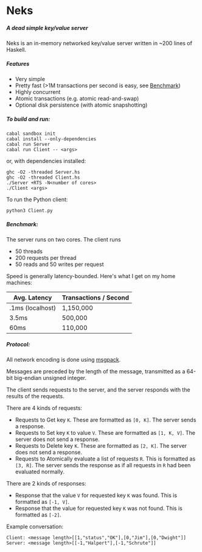 Neks
=======

##### A dead simple key/value server

Neks is an in-memory networked key/value server written in ~200 lines of Haskell.

##### Features

- Very simple
- Pretty fast (>1M transactions per second is easy, see [Benchmark](#benchmark))
- Highly concurrent 
- Atomic transactions (e.g. atomic read-and-swap)
- Optional disk persistence (with atomic snapshotting)

##### To build and run:

    cabal sandbox init
    cabal install --only-dependencies
    cabal run Server
    cabal run Client -- <args>

or, with dependencies installed:

    ghc -O2 -threaded Server.hs
    ghc -O2 -threaded Client.hs
    ./Server +RTS -N<number of cores>
    ./Client <args>

To run the Python client:

    python3 Client.py

##### Benchmark:

The server runs on two cores. The client runs

- 50 threads
- 200 requests per thread
- 50 reads and 50 writes per request

Speed is generally latency-bounded. Here's what I get on my home machines:

| Avg. Latency | Transactions / Second |
---------------|------------------------
| .1ms (localhost)  | 1,150,000 |
| 3.5ms | 500,000 |
| 60ms  | 110,000 |

##### Protocol:

All network encoding is done using [msgpack](http://msgpack.org).

Messages are preceded by the length of the message, transmitted as a 
64-bit big-endian unsigned integer.

The client sends requests to the server, and the server responds with the results of the requests.

There are 4 kinds of requests:

- Requests to Get key `K`. These are formatted as `[0, K]`. The server sends a response.
- Requests to Set key `K` to value `V`. These are formatted as `[1, K, V]`. The server does not send a response.
- Requests to Delete key `K`. These are formatted as `[2, K]`. The server does not send a response.
- Requests to Atomically evaluate a list of requests `R`. This is formatted as `[3, R]`. The server sends the response as if all requests in `R` had been evaluated normally.

There are 2 kinds of responses:

- Response that the value `V` for requested key `K` was found. This is formatted as `[-1, V]`.
- Response that the value for requested key `K` was not found. This is formatted as `[-2]`.

Example conversation:

    Client: <message length>[[1,"status","OK"],[0,"Jim"],[0,"Dwight"]]
    Server: <message length>[[-1,"Halpert"],[-1,"Schrute"]]
